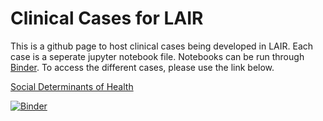 # Clinical Cases for LAIR

This is a github page to host clinical cases being developed in LAIR. Each case is a seperate jupyter notebook file. Notebooks can be run through [Binder](https://mybinder.readthedocs.io/en/latest/). To access the different cases, please use the link below. 

<a class="btn btn-primary btn-lg  " href="https://clinicalcaselibrary.web.unc.edu/clinical-cases/clinical-cases-2/" rel="" target="_self">Social Determinants of Health</a>

[![Binder](https://mybinder.org/badge_logo.svg)](https://mybinder.org/v2/gh/e-cui/Clinical-Cases-LAIR/master?filepath=Clinical%20Case%20-%20Asthma%20Expenditure%20(1).ipynb)


